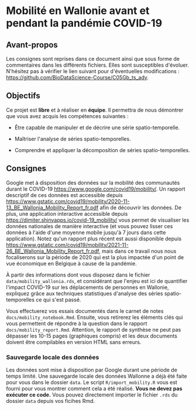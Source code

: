 # Mobilité en Wallonie avant et pendant la pandémie COVID-19

## Avant-propos

Les consignes sont reprises dans ce document ainsi que sous forme de commentaires dans les différents fichiers. Elles sont susceptibles d'évoluer. N'hésitez pas à vérifier le lien suivant pour d'éventuelles modifications : <https://github.com/BioDataScience-Course/C05Gb_ts_adv>.

## Objectifs

Ce projet est **libre** et à réaliser en **équipe**. Il permettra de nous démontrer que vous avez acquis les compétences suivantes :

- Être capable de manipuler et de décrire une série spatio-temporelle.

- Maîtriser l'analyse de séries spatio-temporelles.

- Comprendre et appliquer la décomposition de séries spatio-temporelles.

## Consignes

Google met à disposition des données sur la mobilité des communautés durant le COVID-19 <https://www.google.com/covid19/mobility/>. Un rapport descriptif de ces données est accessible depuis <https://www.gstatic.com/covid19/mobility/2020-11-13_BE_Wallonia_Mobility_Report_fr.pdf> afin de découvrir les données. De plus, une application interactive accessible depuis https://dimiter.shinyapps.io/covid-19_mobility/ vous permet de visualiser les données nationales de manière interactive (et vous pouvez lisser ces données à l'aide d'une moyenne mobile jusqu'à 7 jours dans cette application). Notez qu'un rapport plus récent est aussi disponible depuis <https://www.gstatic.com/covid19/mobility/2021-11-26_BE_Wallonia_Mobility_Report_fr.pdf>, mais dans ce travail nous nous focaliserons sur la période de 2020 qui est la plus impactée d'un point de vue économique en Belgique à cause de la pandémie.

À partir des informations dont vous disposez dans le fichier `data/mobility_wallonia.rds`, et considérant que l'enjeu est ici de quantifier l'impact COVID-19 sur les déplacements de personnes en Wallonie, expliquez grâce aux techniques statistiques d'analyse des séries spatio-temporelles ce qui s'est passé.

Vous effectuerez vos essais documentés dans le carnet de notes `docs/mobility_notebook.Rmd`. Ensuite, vous retirerez les éléments clés qui vous permettent de répondre à la question dans le rapport `docs/mobility_report.Rmd`. Attention, le rapport de synthèse ne peut pas dépasser les 10-15 pages (graphiques compris) et les deux documents doivent être compilables en version HTML sans erreurs.

### Sauvegarde locale des données

Les données sont mise à disposition par Google durant une période de temps limité. Une sauvegarde locale des données Wallonne a déjà été faite pour vous dans le dossier `data`. Le script `R/import_mobility.R` vous est fourni pour vous montrer comment cela a été réalisé. **Vous ne devez pas exécuter ce code.** Vous pouvez directement importer le fichier `.rds` du dossier `data` depuis vos ficihes Rmd.

